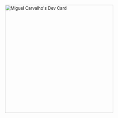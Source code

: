 <a href="https://app.daily.dev/oakswami"><img src="https://api.daily.dev/devcards/v2/O9huN3TYHMpINMro3cdfA.png?type=default&r=h4k" width="356" alt="Miguel Carvalho's Dev Card"/></a>

<!--
**SwamiCarvalho/SwamiCarvalho** is a ✨ _special_ ✨ repository because its `README.md` (this file) appears on your GitHub profile.

Here are some ideas to get you started:

- 🔭 I’m currently working on ...
- 🌱 I’m currently learning ...
- 👯 I’m looking to collaborate on ...
- 🤔 I’m looking for help with ...
- 💬 Ask me about ...
- 📫 How to reach me: ...
- 😄 Pronouns: ...
- ⚡ Fun fact: ...
-->
